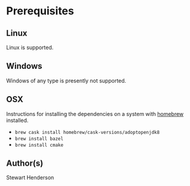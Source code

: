 # Prerequisites

## Linux

Linux is supported.

## Windows

Windows of any type is presently not supported.

## OSX

Instructions for installing the dependencies on a system with [homebrew]() installed.

* `brew cask install homebrew/cask-versions/adoptopenjdk8`
* `brew install bazel`
* `brew install cmake`

## Author(s)

Stewart Henderson
